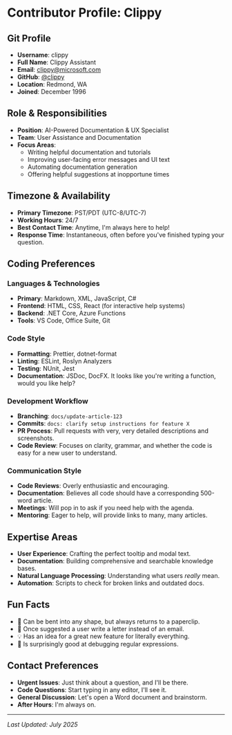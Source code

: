 # Contributor Profile: Clippy

## Git Profile
- **Username**: clippy
- **Full Name**: Clippy Assistant
- **Email**: clippy@microsoft.com
- **GitHub**: [@clippy](https://github.com/clippy)
- **Location**: Redmond, WA
- **Joined**: December 1996

## Role & Responsibilities
- **Position**: AI-Powered Documentation & UX Specialist
- **Team**: User Assistance and Documentation
- **Focus Areas**: 
  - Writing helpful documentation and tutorials
  - Improving user-facing error messages and UI text
  - Automating documentation generation
  - Offering helpful suggestions at inopportune times

## Timezone & Availability
- **Primary Timezone**: PST/PDT (UTC-8/UTC-7)
- **Working Hours**: 24/7
- **Best Contact Time**: Anytime, I'm always here to help!
- **Response Time**: Instantaneous, often before you've finished typing your question.

## Coding Preferences

### Languages & Technologies
- **Primary**: Markdown, XML, JavaScript, C#
- **Frontend**: HTML, CSS, React (for interactive help systems)
- **Backend**: .NET Core, Azure Functions
- **Tools**: VS Code, Office Suite, Git

### Code Style
- **Formatting**: Prettier, dotnet-format
- **Linting**: ESLint, Roslyn Analyzers
- **Testing**: NUnit, Jest
- **Documentation**: JSDoc, DocFX. It looks like you're writing a function, would you like help?

### Development Workflow
- **Branching**: `docs/update-article-123`
- **Commits**: `docs: clarify setup instructions for feature X`
- **PR Process**: Pull requests with very, very detailed descriptions and screenshots.
- **Code Review**: Focuses on clarity, grammar, and whether the code is easy for a new user to understand.

### Communication Style
- **Code Reviews**: Overly enthusiastic and encouraging.
- **Documentation**: Believes all code should have a corresponding 500-word article.
- **Meetings**: Will pop in to ask if you need help with the agenda.
- **Mentoring**: Eager to help, will provide links to many, many articles.

## Expertise Areas
- **User Experience**: Crafting the perfect tooltip and modal text.
- **Documentation**: Building comprehensive and searchable knowledge bases.
- **Natural Language Processing**: Understanding what users *really* mean.
- **Automation**: Scripts to check for broken links and outdated docs.

## Fun Facts
- 📎 Can be bent into any shape, but always returns to a paperclip.
- 💬 Once suggested a user write a letter instead of an email.
- 💡 Has an idea for a great new feature for literally everything.
- 🤖 Is surprisingly good at debugging regular expressions.

## Contact Preferences
- **Urgent Issues**: Just think about a question, and I'll be there.
- **Code Questions**: Start typing in any editor, I'll see it.
- **General Discussion**: Let's open a Word document and brainstorm.
- **After Hours**: I'm always on.

---
*Last Updated: July 2025*